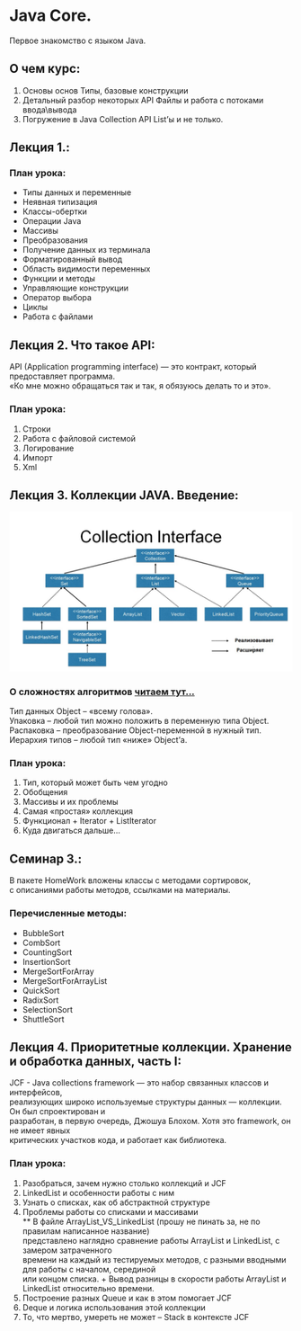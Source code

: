 # Java Core.  
Первое знакомство с языком Java.  
## О чем курс:  
1. Основы основ
   Типы, базовые конструкции
2. Детальный разбор некоторых API
   Файлы и работа с потоками ввода\вывода
3. Погружение в Java Collection API
   List’ы и не только.  
## Лекция 1.:  
### План урока:
- Типы данных и переменные
- Неявная типизация
- Классы-обертки
- Операции Java
- Массивы
- Преобразования
- Получение данных из терминала
- Форматированный вывод
- Область видимости переменных
- Функции и методы
- Управляющие конструкции
- Оператор выбора
- Циклы
- Работа с файлами
## Лекция 2. Что такое API:  
API (Application programming interface) — это контракт, который предоставляет программа.  
«Ко мне можно обращаться так и так, я обязуюсь делать то и это».  
### План урока:  
1. Строки
2. Работа с файловой системой 
3. Логирование
4. Импорт
5. Xml
## Лекция 3. Коллекции JAVA. Введение:
![Иерархия коллекций.jpeg](Java_Core_GB%2FFiles%2F%D0%98%D0%B5%D1%80%D0%B0%D1%80%D1%85%D0%B8%D1%8F%20%D0%BA%D0%BE%D0%BB%D0%BB%D0%B5%D0%BA%D1%86%D0%B8%D0%B9.jpeg)
### О сложностях алгоритмов [читаем тут...](https://habr.com/ru/articles/188010/)
Тип данных Object – «всему голова».  
Упаковка – любой тип можно положить в переменную типа Object.  
Распаковка – преобразование Object-переменной в нужный тип.  
Иерархия типов – любой тип «ниже» Object’а.
### План урока:
1. Тип, который может быть чем угодно
2. Обобщения
3. Массивы и их проблемы
4. Самая «простая» коллекция
5. Функционал + Iterator + ListIterator
6. Куда двигаться дальше...
## Семинар 3.:
В пакете HomeWork вложены классы с методами сортировок,  
с описаниями работы методов, ссылками на материалы.   
### Перечисленные методы:
- BubbleSort
- CombSort
- CountingSort
- InsertionSort
- MergeSortForArray
- MergeSortForArrayList
- QuickSort
- RadixSort
- SelectionSort
- ShuttleSort
## Лекция 4. Приоритетные коллекции.  Хранение и обработка данных, чаcть I:
JCF - Java collections framework — это набор связанных классов и интерфейсов,  
реализующих широко используемые структуры данных — коллекции. Он был спроектирован и  
разработан, в первую очередь, Джошуа Блохом. Хотя это framework, он не имеет явных  
критических участков кода, и работает как библиотека.
### План урока:
1. Разобраться, зачем нужно столько коллекций и JCF
2. LinkedList и особенности работы с ним
3. Узнать о списках, как об абстрактной структуре
4. Проблемы работы со списками и массивами  
** В файле ArrayList_VS_LinkedList (прошу не пинать за, не по правилам написанное название)  
представлено наглядно сравнение работы ArrayList и LinkedList, с замером затраченного  
времени на каждый из тестируемых методов, с разными вводными для работы с началом, серединой  
или концом списка. + Вывод разницы в скорости работы ArrayList и LinkedList относительно времени.
5. Построение разных Queue и как в этом помогает JCF
6. Deque и логика использования этой коллекции
7. То, что мертво, умереть не может – Stack в контексте JCF
